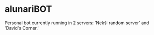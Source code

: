 # alunariBOT
Personal bot currently running in 2 servers: 'Nekši random server' and 'David's Corner.'
